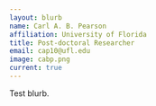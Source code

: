 ```yaml
---
layout: blurb
name: Carl A. B. Pearson
affiliation: University of Florida
title: Post-doctoral Researcher
email: cap10@ufl.edu
image: cabp.png
current: true
---
```

Test blurb.

